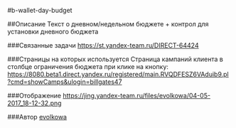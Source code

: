 #b-wallet-day-budget

##Описание
Текст о дневном/недельном бюджете + контрол для установки дневного бюджета

###Связанные задачи
https://st.yandex-team.ru/DIRECT-64424

###Страницы на которых используется
Страница кампаний клиента в столбце ограничения бюджета при клике на кнопку:
https://8080.beta1.direct.yandex.ru/registered/main.RVQDFESZ6VAduib9.pl?cmd=showCamps&ulogin=billgates47

###Отображение
https://jing.yandex-team.ru/files/evolkowa/04-05-2017_18-12-32.png

###Автор
[evolkowa](https://staff.yandex-team.ru/evolkowa)
